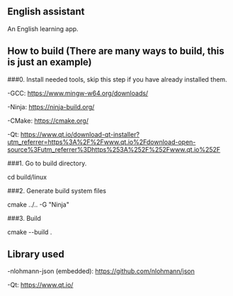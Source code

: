 ## English assistant

An English learning app.

## How to build (There are many ways to build, this is just an example)

###0. Install needed tools, skip this step if you have already installed them.

-GCC: https://www.mingw-w64.org/downloads/

-Ninja: https://ninja-build.org/

-CMake: https://cmake.org/

-Qt: https://www.qt.io/download-qt-installer?utm_referrer=https%3A%2F%2Fwww.qt.io%2Fdownload-open-source%3Futm_referrer%3Dhttps%253A%252F%252Fwww.qt.io%252F

###1. Go to build directory.

  cd build/linux

###2. Generate build system files

  cmake ../.. -G "Ninja"

###3. Build

  cmake --build .

## Library used

-nlohmann-json (embedded): https://github.com/nlohmann/json

-Qt: https://www.qt.io/
